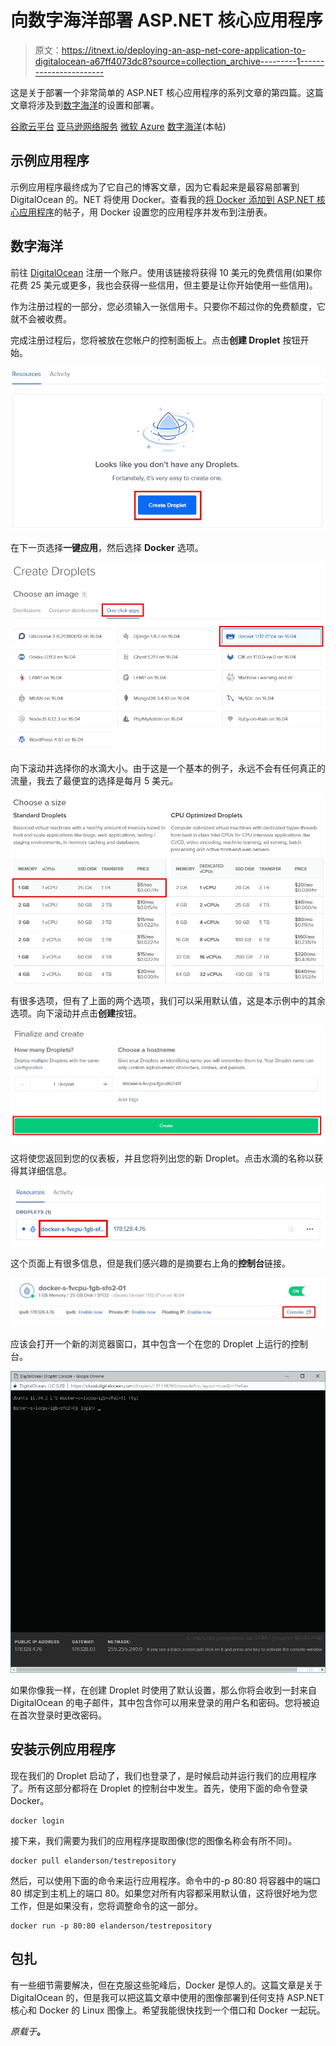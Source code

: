 # 向数字海洋部署 ASP.NET 核心应用程序

> 原文：<https://itnext.io/deploying-an-asp-net-core-application-to-digitalocean-a67ff4073dc8?source=collection_archive---------1----------------------->

这是关于部署一个非常简单的 ASP.NET 核心应用程序的系列文章的第四篇。这篇文章将涉及到[数字海洋](https://www.digitalocean.com/)的设置和部署。

[谷歌云平台](https://elanderson.net/2018/06/deploying-an-asp-net-core-application-to-google-cloud-platform/)
[亚马逊网络服务](https://elanderson.net/2018/06/deploying-an-asp-net-core-application-to-amazon-web-services/)
[微软 Azure](https://elanderson.net/2018/07/deploying-an-asp-net-core-application-to-microsoft-azure/)
[数字海洋](https://elanderson.net/2018/08/deploying-an-asp-net-core-application-to-digitalocean/)(本帖)

## 示例应用程序

示例应用程序最终成为了它自己的博客文章，因为它看起来是最容易部署到 DigitalOcean 的。NET 将使用 Docker。查看我的[将 Docker 添加到 ASP.NET 核心应用程序](https://elanderson.net/2018/08/adding-docker-to-an-asp-net-core-application/)的帖子，用 Docker 设置您的应用程序并发布到注册表。

## 数字海洋

前往 [DigitalOcean](https://m.do.co/c/045d3cedaabc) 注册一个账户。使用该链接将获得 10 美元的免费信用(如果你花费 25 美元或更多，我也会获得一些信用，但主要是让你开始使用一些信用)。

作为注册过程的一部分，您必须输入一张信用卡。只要你不超过你的免费额度，它就不会被收费。

完成注册过程后，您将被放在您帐户的控制面板上。点击**创建 Droplet** 按钮开始。

![](img/05f3099708d21ea94e437a04f5ea7f0f.png)

在下一页选择**一键应用**，然后选择 **Docker** 选项。

![](img/37a2bbe19a25e9e4a6d1b74fb0df24ff.png)

向下滚动并选择你的水滴大小。由于这是一个基本的例子，永远不会有任何真正的流量，我去了最便宜的选择是每月 5 美元。

![](img/f830a273cd1e7be4e590914fc0a5582f.png)

有很多选项，但有了上面的两个选项，我们可以采用默认值，这是本示例中的其余选项。向下滚动并点击**创建**按钮。

![](img/618e82e1cf2a30711561dc60ce168d32.png)

这将使您返回到您的仪表板，并且您将列出您的新 Droplet。点击水滴的名称以获得其详细信息。

![](img/1a9af9a609882566934fe17e2dc1032c.png)

这个页面上有很多信息，但是我们感兴趣的是摘要右上角的**控制台**链接。

![](img/b3380fe72c9e3e393fa9b9f8991bd1c4.png)

应该会打开一个新的浏览器窗口，其中包含一个在您的 Droplet 上运行的控制台。

![](img/3f6971a70fb793148ad3b58edc201698.png)

如果你像我一样，在创建 Droplet 时使用了默认设置，那么你将会收到一封来自 DigitalOcean 的电子邮件，其中包含你可以用来登录的用户名和密码。您将被迫在首次登录时更改密码。

## 安装示例应用程序

现在我们的 Droplet 启动了，我们也登录了，是时候启动并运行我们的应用程序了。所有这部分都将在 Droplet 的控制台中发生。首先，使用下面的命令登录 Docker。

```
docker login
```

接下来，我们需要为我们的应用程序提取图像(您的图像名称会有所不同)。

```
docker pull elanderson/testrepository
```

然后，可以使用下面的命令来运行应用程序。命令中的-p 80:80 将容器中的端口 80 绑定到主机上的端口 80。如果您对所有内容都采用默认值，这将很好地为您工作，但是如果没有，您将调整命令的这一部分。

```
docker run -p 80:80 elanderson/testrepository
```

## 包扎

有一些细节需要解决，但在克服这些驼峰后，Docker 是惊人的。这篇文章是关于 DigitalOcean 的，但是我可以把这篇文章中使用的图像部署到任何支持 ASP.NET 核心和 Docker 的 Linux 图像上。希望我能很快找到一个借口和 Docker 一起玩。

*原载于*[](https://elanderson.net/2018/08/deploying-an-asp-net-core-application-to-digitalocean/)**。**
